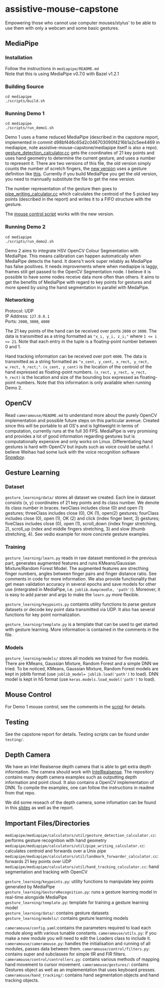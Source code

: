 # assistive-mouse-capstone
Empowering those who cannot use computer mouses/stylus' to be able to use them with only a webcam and some basic gestures.


## MediaPipe
### Installation
Follow the instructions in `mediapipe/README.md`  
Note that this is using MediaPipe v0.7.0 with Bazel v1.2.1

### Building Source
```
cd mediapipe
./scripts/build.sh
```

### Running Demo 1
```
cd mediapipe
./scripts/run_demo1.sh
```
Demo 1 uses a frame reduced MediaPipe (described in the capstone report, implemented in commit d98bf446c65d2c046703090f4216b1a2c5ee4469 in mediapipe, note assistive-mouse-capstone/mediapipe itself is also a repo). [gesture_detection_calculator.cc](https://github.com/toby-l-baker/assistive-mouse-capstone/blob/master/mediapipe/mediapipe/calculators/util/gesture_detection_calculator.cc) gets the coordinates of 21 key points and uses hand geometry to determine the current gesture, and uses a number to represent it. There are two versions of this file, the old version simply counts the number of scretch fingers, the [new version](https://github.com/toby-l-baker/assistive-mouse-capstone/blob/master/mediapipe/mediapipe/calculators/util/gesture_detection_new_calculator.cc) uses a gesture definition like [this](https://docs.google.com/presentation/d/1R5K-rlorkxrP03RoG5ys7vCLMY0H_5_y4Tqb3lC5Uv8/edit?usp=sharing). Currently if you build MediaPipe you get the old version, you need to mannually substitute the file to get the new version. 

The number representation of the gesture then goes to [pipe_writing_calculator.cc](https://github.com/toby-l-baker/assistive-mouse-capstone/blob/master/mediapipe/mediapipe/calculators/util/pipe_writing_calculator.cc) which calculates the centroid of the 5 picked key points (described in the report) and writes it to a FIFO structure with the gesture.

The [mouse control script](https://github.com/toby-l-baker/assistive-mouse-capstone/blob/master/mouse-control-test/mouse_control_for_demo1_with_new_gesures.py) works with the new version.
### Running Demo 2
```
cd mediapipe
./scripts/run_demo2.sh
```

Demo 2 aims to integrate HSV OpenCV Colour Segmentation with MediaPipe. This means calibration can happen automatically when MediaPipe detects the hand. It doens't work super reliably as MediaPipe has false positives. It needs improvements where when mediapipe is laggy, frames still get passed to the OpenCV Segmentation node. I believe it is possible to have some nodes receive data more often than others. It aims to get the benefits of MediaPipe with regard to key points for gestures and more speed by using the hand segmentation in parallel with MedaPipe.

### Networking
Protocol: UDP  
IP Address: `127.0.0.1`  
Ports: `2000`, `3000`, `4000`

The 21 key points of the hand can be received over ports `2000` or `3000`.
The data is transmitted as a string formatted as `"x_i, y_i, z_i;"` where `1 <= i <= 21`.
Note that each entry in the tuple is a floating-point number between 0 and 1.

Hand tracking information can be received over port `4000`.
The data is transmitted as a string formatted as `"x_cent, y_cent, x_rect, y_rect, w_rect, h_rect;"`.
`(x_cent, y_cent)` is the location of the centroid of the hand expressed as floating-point numbers.
`(x_rect, y_rect, w_rect, h_rect)` is the location and size of the bounding box expressed as floating-point numbers.
Note that this information is only available when running Demo 2.

## OpenCV
Read `cameramouse/README.md` to understand more about the purely OpenCV implementation and possible future steps on this particular avenue. Created since this will be portable to all OS's and is lightweight in terms of computation, currently runs at the full 30 FPS. MediaPipe is very promising and provides a lot of good information regarding gestures but is computationally expensive and only works on Linux. Differentiating hand gestures is hard with OpenCV but inputs such as voice could be useful. I believe Weihao had some luck with the voice recognition software [Snowboy](https://snowboy.kitt.ai/).

## Gesture Learning
### Dataset
`gesture_learning/data/` stores all dataset we created. Each line in dataset consists (x, y) coordinates of 21 key points and its class number. We denote its class number in braces. twoClass includes close (0) and open (1) gestures; threeClass includes close (0), OK (1), open(2) gestures; fourClass includes close (0), open (1), OK (2) and click (index finger bent, 3) gestures; fiveClass includes close (0), open (1), scroll_down (index finger stretching, 2), scroll_up (ndex and middle fingers stretching, 3) and slow (thumb stretching, 4). See vedio example for more concrete gesture examples.

### Training
`gesture_learning/learn.py` reads in raw dataset mentioned in the previous part, generates augmented features and runs KMeans/Gaussian Mixture/Random Forest Model. The augmented features are strecthing finger numbers, angles between finger pairs and finger distance ratio. See comments in code for more information. We also provide functionality that get mean validation accuracy in several epochs and save models for other use (intergrated in MediaPipe, i.e. `joblib.dump(modle, 'path')`). Moreover, it is easy to add parser and args to make the `learn.py` more flexible.

`gesture_learning/keypoints.py` containts utility functions to parse gesture datasets or decode key point data transmitted via UDP. It also has several functions for key point normalization.

`gesture_learning/template.py` is a template that can be used to get started with gesture learning. More information is contained in the comments in the file.

### Models
`gesture_learning/models/` stores all models we trained for five models. There are KMeans, Gaussian Mixture, Random Forest and a simple DNN we tried. To be noticed, KMeans, Gaussian Mixture, Random Forest models are kept in joblib format (use `joblib_model= joblib.load('path')` to load). DNN model is kept in h5 format (use `keras.models.load_model('path')` to load).

## Mouse Control
For Demo 1 mouse control, see the comments in the [script](https://github.com/toby-l-baker/assistive-mouse-capstone/blob/master/mouse-control-test/mouse_control_for_demo1_with_new_gesures.py) for details.

## Testing
See the capstone report for details. Testing scripts can be found under `testing/`.

## Depth Camera
We have an Intel Realsense depth camera that is able to get extra depth information. The camera should work with [IntelRealsense](https://github.com/IntelRealSense/librealsense). The repository contains many depth camera examples such as outputting depth information and point cloud. It also contains a OpenCV implementation of DNN. To compile the examples, one can follow the instructions in readme from that repo.

We did some reseach of the depth camera, some infomation can be found in this [slides](https://docs.google.com/presentation/d/1SyncibUJNlsJfWg0QvKgYm_z7swszJZDxj19tprEECY/edit?usp=sharing) as well as the report.

## Important Files/Directories
`mediapipe/mediapipe/calculators/util/gesture_detection_calculator.cc`: performs gesture recognition with hand geometry  
`mediapipe/mediapipe/calculators/util/pipe_writing_calculator.cc`: calculates centroid and forwards over a Unix pipe  
`mediapipe/mediapipe/calculators/util/landmark_forwarder_calculator.cc`: forwards 21 key points over UDP  
`mediapipe/mediapipe/calculators/util/hand_tracking_calculator.cc`: hand segmentation and tracking with OpenCV  

`gesture_learning/keypoints.py`: utility functions to manipulate key points generated by MediaPipe  
`gesture_learning/GestureRecognition.py`: runs a gesture learning model in real-time alongside MediaPipe  
`gesture_learning/template.py`: template for training a gesture learning model  
`gesture_learning/data/`: contains gesture datasets  
`gesture_learning/models/`: contains gesture learning models  

`cameramouse/config.yaml`:contains the parameters required to load each module along with various tunable constants.
`cameramouse/utils.py`: if you make a new module you will need to edit the Loaders class to include it.
`cameramouse/cameramouse.py`: handles the initialisation and running of all modules, passes data between them.
`cameramouse/control/filters.py`: contains super and subclasses for simple IIR and FIR filters.
`cameramouse/control/controllers.py`: contains various methods of mapping hand movement to cursor movement.
`cameramouse/gestures/`: contains Gestures object as well as an implementation that uses keyboard presses.
`cameramouse/hand_tracking/`: contains hand segmentation objects and hand tracking objects.
